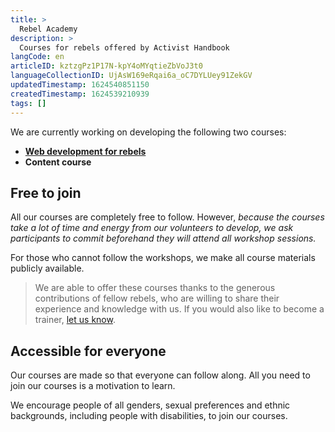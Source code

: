 ```yaml
---
title: >
  Rebel Academy
description: >
  Courses for rebels offered by Activist Handbook
langCode: en
articleID: kztzgPz1P17N-kpY4oMYqtieZbVoJ3t0
languageCollectionID: UjAsW169eRqai6a_oC7DYLUey91ZekGV
updatedTimestamp: 1624540851150
createdTimestamp: 1624539210939
tags: []
---
```


We are currently working on developing the following two courses:

-   [**Web development for rebels**](/academy/web-dev)
-   **Content course**

## Free to join

All our courses are completely free to follow. However, _because the courses take a lot of time and energy from our volunteers to develop, we ask participants to commit beforehand they will attend all workshop sessions._

For those who cannot follow the workshops, we make all course materials publicly available.

> We are able to offer these courses thanks to the generous contributions of fellow rebels, who are willing to share their experience and knowledge with us. If you would also like to become a trainer, [let us know](mailto:contact@activisthandbook.org).

## Accessible for everyone

Our courses are made so that everyone can follow along. All you need to join our courses is a motivation to learn.

We encourage people of all genders, sexual preferences and ethnic backgrounds, including people with disabilities, to join our courses.